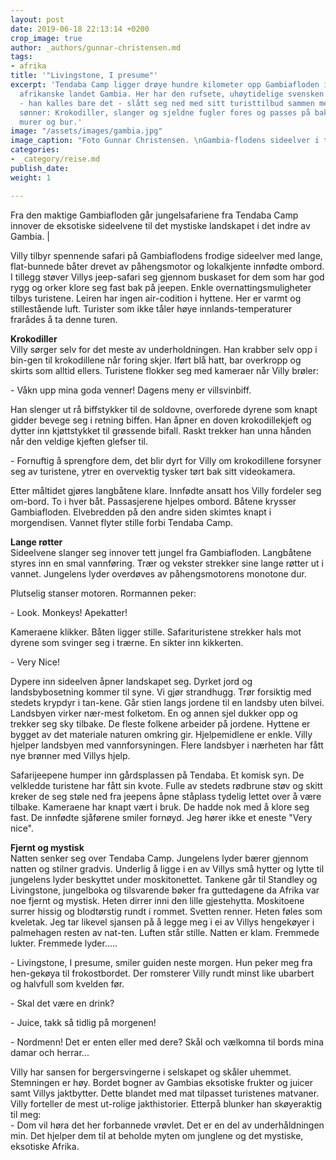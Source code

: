 ```yaml
---
layout: post
date: 2019-06-18 22:13:14 +0200
crop_image: true
author: _authors/gunnar-christensen.md
tags:
- afrika
title: '"Livingstone, I presume"'
excerpt: 'Tendaba Camp ligger drøye hundre kilometer opp Gambiafloden i det lille
  afrikanske landet Gambia. Her har den rufsete, uhøytidelige svensken Villy (60)
  - han kalles bare det - slått seg ned med sitt turisttilbud sammen med to voksne
  sønner: Krokodiller, slanger og sjeldne fugler fores og passes på bak dertil egnede
  murer og bur.'
image: "/assets/images/gambia.jpg"
image_caption: "Foto Gunnar Christensen. \nGambia-flodens sideelver i tett jungel"
categories:
- _category/reise.md
publish_date: 
weight: 1

---
```

Fra den maktige Gambiafloden går jungelsafariene fra Tendaba Camp innover de eksotiske sideelvene til det mystiske landskapet i det indre av Gambia. |

Villy tilbyr spennende safari på Gambiaflodens frodige sideelver med lange, flat-bunnede båter drevet av påhengsmotor og lokalkjente innfødte ombord. I tillegg støver Villys jeep-safari seg gjennom buskaset for dem som har god rygg og orker klore seg fast bak på jeepen. Enkle overnattingsmuligheter tilbys turistene. Leiren har ingen air-codition i hyttene. Her er varmt og stillestående luft. Turister som ikke tåler høye innlands-temperaturer frarådes å ta denne turen.

**Krokodiller**  
Villy sørger selv for det meste av underholdningen. Han krabber selv opp i bin-gen til krokodillene når foring skjer. Iført blå hatt, bar overkropp og skirts som alltid ellers. Turistene flokker seg med kameraer når Villy brøler:

\- Våkn upp mina goda venner! Dagens meny er villsvinbiff.

Han slenger ut rå biffstykker til de soldovne, overforede dyrene som knapt gidder bevege seg i retning biffen. Han åpner en doven krokodillekjeft og dytter inn kjøttstykket til grøssende bifall. Raskt trekker han unna hånden når den veldige kjeften glefser til.

\- Fornuftig å sprengfore dem, det blir dyrt for Villy om krokodillene forsyner seg av turistene, ytrer en overvektig tysker tørt bak sitt videokamera.

Etter måltidet gjøres langbåtene klare. Innfødte ansatt hos Villy fordeler seg om-bord. To i hver båt. Passasjerene hjelpes ombord. Båtene krysser Gambiafloden. Elvebredden på den andre siden skimtes knapt i morgendisen. Vannet flyter stille forbi Tendaba Camp.

**Lange røtter**  
Sideelvene slanger seg innover tett jungel fra Gambiafloden. Langbåtene styres inn en smal vannføring. Trær og vekster strekker sine lange røtter ut i vannet. Jungelens lyder overdøves av påhengsmotorens monotone dur.

Plutselig stanser motoren. Rormannen peker:

\- Look. Monkeys! Apekatter!

Kameraene klikker. Båten ligger stille. Safarituristene strekker hals mot dyrene som svinger seg i trærne. En sikter inn kikkerten.

\- Very Nice!

Dypere inn sideelven åpner landskapet seg. Dyrket jord og landsbybosetning kommer til syne. Vi gjør strandhugg. Trør forsiktig med stedets krypdyr i tan-kene. Går stien langs jordene til en landsby uten bilvei. Landsbyen virker nær-mest folketom. En og annen sjel dukker opp og trekker seg sky tilbake. De fleste folkene arbeider på jordene. Hyttene er bygget av det materiale naturen omkring gir. Hjelpemidlene er enkle. Villy hjelper landsbyen med vannforsyningen. Flere landsbyer i nærheten har fått nye brønner med Villys hjelp.

Safarijeepene humper inn gårdsplassen på Tendaba. Et komisk syn. De velkledde turistene har fått sin kvote. Fulle av stedets rødbrune støv og skitt kreker de seg støle ned fra jeepens åpne ståplass tydelig lettet over å være tilbake. Kameraene har knapt vært i bruk. De hadde nok med å klore seg fast. De innfødte sjåførene smiler fornøyd. Jeg hører ikke et eneste "Very nice".

**Fjernt og mystisk**  
Natten senker seg over Tendaba Camp. Jungelens lyder bærer gjennom natten og stilner gradvis. Underlig å ligge i en av Villys små hytter og lytte til jungelens lyder beskyttet under moskitonettet. Tankene går til Standley og Livingstone, jungelboka og tilsvarende bøker fra guttedagene da Afrika var noe fjernt og mystisk. Heten dirrer inni den lille gjestehytta. Moskitoene surrer hissig og blodtørstig rundt i rommet. Svetten renner. Heten føles som kveletak. Jeg tar likevel sjansen på å legge meg i ei av Villys hengekøyer i palmehagen resten av nat-ten. Luften står stille. Natten er klam. Fremmede lukter. Fremmede lyder.....

\- Livingstone, I presume, smiler guiden neste morgen. Hun peker meg fra hen-gekøya til frokostbordet. Der romsterer Villy rundt minst like ubarbert og halvfull som kvelden før.

\- Skal det være en drink?

\- Juice, takk så tidlig på morgenen!

\- Nordmenn! Det er enten eller med dere? Skål och vælkomna til bords mina damar och herrar...

Villy har sansen for bergersvingerne i selskapet og skåler uhemmet. Stemningen er høy. Bordet bogner av Gambias eksotiske frukter og juicer samt Villys jaktbytter. Dette blandet med mat tilpasset turistenes matvaner. Villy forteller de mest ut-rolige jakthistorier. Etterpå blunker han skøyeraktig til meg:  
\- Dom vil høra det her forbannede vrøvlet. Det er en del av underhåldningen min. Det hjelper dem til at beholde myten om junglene og det mystiske, eksotiske Afrika.
